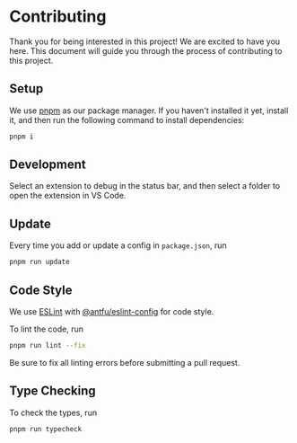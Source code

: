 # Contributing

Thank you for being interested in this project! We are excited to have you here. This document will guide you through the process of contributing to this project.

## Setup

We use [pnpm](https://pnpm.io/) as our package manager. If you haven't installed it yet, install it, and then run the following command to install dependencies:

```bash
pnpm i
```

## Development

Select an extension to debug in the status bar, and then select a folder to open the extension in VS Code.

## Update

Every time you add or update a config in `package.json`, run

```bash
pnpm run update
```

## Code Style

We use [ESLint](https://eslint.org/) with [@antfu/eslint-config](https://github.com/antfu/eslint-config) for code style.

To lint the code, run

```bash
pnpm run lint --fix
```

Be sure to fix all linting errors before submitting a pull request.

## Type Checking

To check the types, run

```bash
pnpm run typecheck
```
